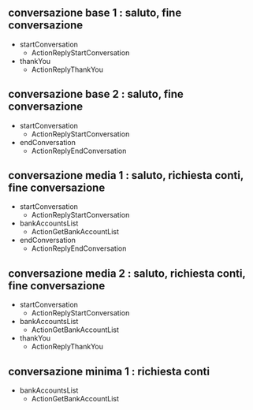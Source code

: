 ## conversazione base 1 : saluto, fine conversazione
* startConversation
  - ActionReplyStartConversation
* thankYou
  - ActionReplyThankYou

## conversazione base 2 : saluto, fine conversazione
* startConversation
  - ActionReplyStartConversation
* endConversation
  - ActionReplyEndConversation

## conversazione media 1 : saluto, richiesta conti, fine conversazione
* startConversation
  - ActionReplyStartConversation
* bankAccountsList
  - ActionGetBankAccountList
* endConversation
  - ActionReplyEndConversation

## conversazione media 2 : saluto, richiesta conti, fine conversazione
* startConversation
  - ActionReplyStartConversation
* bankAccountsList
  - ActionGetBankAccountList
* thankYou
  - ActionReplyThankYou

## conversazione minima 1 : richiesta conti
* bankAccountsList
  - ActionGetBankAccountList
